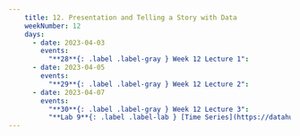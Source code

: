 ```yaml
---
    title: 12. Presentation and Telling a Story with Data
    weekNumber: 12
    days:
      - date: 2023-04-03
        events:
          "**28**{: .label .label-gray } Week 12 Lecture 1":
      - date: 2023-04-05
        events:
          "**29**{: .label .label-gray } Week 12 Lecture 2":
      - date: 2023-04-07
        events:
          "**30**{: .label .label-gray } Week 12 Lecture 3":
          "**Lab 9**{: .label .label-lab } [Time Series](https://datahub.berkeley.edu/)":          
---
```

